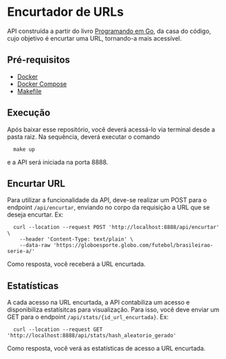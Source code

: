 # Encurtador de URLs

API construída a partir do livro [Programando em Go](https://www.casadocodigo.com.br/products/livro-google-go), da casa do código, cujo objetivo é encurtar uma URL, tornando-a mais acessível.

## Pré-requisitos

* [Docker](https://www.docker.com/)
* [Docker Compose](https://docs.docker.com/compose/)
* [Makefile](https://www.gnu.org/software/make/manual/make.html)

## Execução

Após baixar esse repositório, você deverá acessá-lo via terminal desde a pasta raiz. Na sequência, deverá executar o comando

```shell
  make up
```

e a API será iniciada na porta 8888.

## Encurtar URL

Para utilizar a funcionalidade da API, deve-se realizar um POST para o endpoint `/api/encurtar`, enviando no corpo da requisição a URL que se deseja encurtar. Ex:

```shell
  curl --location --request POST 'http://localhost:8888/api/encurtar' \
    --header 'Content-Type: text/plain' \
    --data-raw 'https://globoesporte.globo.com/futebol/brasileirao-serie-a/'
```

Como resposta, você receberá a URL encurtada.

## Estatísticas

A cada acesso na URL encurtada, a API contabiliza um acesso e disponibiliza estatísitcas para visualização. Para isso, você deve enviar um GET para o endpoint `/api/stats/{id_url_encurtada}`. Ex:

```shell
  curl --location --request GET 'http://localhost:8888/api/stats/hash_aleatorio_gerado'
```

Como resposta, você verá as estatísticas de acesso a URL encurtada.
